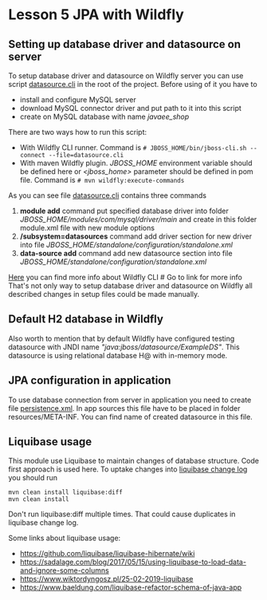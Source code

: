 # Lesson 5 JPA with Wildfly

## Setting up database driver and datasource on server

To setup database driver and datasource on Wildfly server you can use script [datasource.cli](./datasource.cli) in the root of the project. Before using of it you have to 
* install and configure MySQL server
* download MySQL connector driver and put path to it into this script
* create on MySQL database with name _javaee_shop_ 

There are two ways how to run this script:
* With Wildfly CLI runner. Command is `# JBOSS_HOME/bin/jboss-cli.sh --connect --file=datasource.cli`
* With maven Wildfly plugin. _JBOSS_HOME_ environment variable should be defined here or _<jboss_home>_ parameter should be defined in pom file.
Command is `# mvn wildfly:execute-commands`

As you can see file [datasource.cli](./datasource.cli) contains three commands

1. **module add** command put specified database driver into folder _JBOSS_HOME/modules/com/mysql/driver/main_ and create in this folder module.xml file with new module options
2. **/subsystem=datasources** command add driver section for new driver into file _JBOSS_HOME/standalone/configuration/standalone.xml_
3. **data-source add** command add new datasource section into file _JBOSS_HOME/standalone/configuration/standalone.xml_

[Here](https://docs.jboss.org/author/display/AS71/CLI+Recipes#CLIRecipes-ScriptedConfiguration) you can find more info about Wildfly CLI # Go to link for more info
That's not only way to setup database driver and datasource on Wildfly all described changes in setup files could be made manually.

## Default H2 database in Wildfly
Also worth to mention that by default Wildfly have configured testing datasource with JNDI name _"java:jboss/datasource/ExampleDS"_. This datasource is using relational database H@ with in-memory mode.

## JPA configuration in application
To use database connection from server in application you need to create file [persistence.xml](./src/main/resources/META-INF/persistence.xml). In app sources this file have to be placed in folder resources/META-INF. You can find name of created datasource in this file.

## Liquibase usage
This module use Liquibase to maintain changes of database structure. Code first approach is used here. 
To uptake changes into [liquibase change log](src/main/resources/liquibase-diff-changeLog.xml) you should run 
```
mvn clean install liquibase:diff
mvn clean install
```
Don't run liquibase:diff multiple times. That could cause duplicates in liquibase change log.

Some links about liquibase usage:
* https://github.com/liquibase/liquibase-hibernate/wiki
* https://sadalage.com/blog/2017/05/15/using-liquibase-to-load-data-and-ignore-some-columns
* https://www.wiktordyngosz.pl/25-02-2019-liquibase
* https://www.baeldung.com/liquibase-refactor-schema-of-java-app
